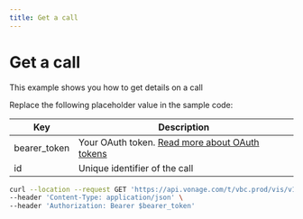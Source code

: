 ```yaml
---
title: Get a call
---
```


# Get a call

This example shows you how to get details on a call

Replace the following placeholder value in the sample code:

| Key        | Description                                                                                            |
|------------|--------------------------------------------------------------------------------------------------------|
| bearer_token | Your OAuth token. [Read more about OAuth tokens](https://developer.nexmo.com/vonage-business-cloud/vbc-apis/getting-started/authentication) |
| id | Unique identifier of the call |


``` bash
curl --location --request GET 'https://api.vonage.com/t/vbc.prod/vis/v1/self/calls/$id' \
--header 'Content-Type: application/json' \
--header 'Authorization: Bearer $bearer_token'
```
